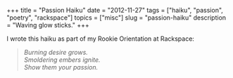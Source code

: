 +++
title = "Passion Haiku"
date = "2012-11-27"
tags = ["haiku", "passion", "poetry", "rackspace"]
topics = ["misc"]
slug = "passion-haiku"
description = "Waving glow sticks."
+++

I wrote this haiku as part of my Rookie Orientation at Rackspace:

> *Burning desire grows.*  
> *Smoldering embers ignite.*  
> *Show them your passion.*
